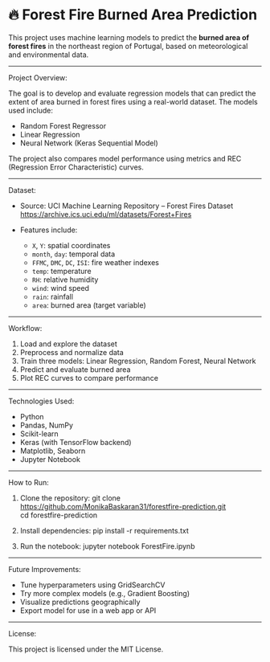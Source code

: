 # 🔥 Forest Fire Burned Area Prediction

This project uses machine learning models to predict the **burned area of forest fires** in the northeast region of Portugal, based on meteorological and environmental data.

---

Project Overview:

The goal is to develop and evaluate regression models that can predict the extent of area burned in forest fires using a real-world dataset. The models used include:

- Random Forest Regressor
- Linear Regression
- Neural Network (Keras Sequential Model)

The project also compares model performance using metrics and REC (Regression Error Characteristic) curves.

---

Dataset:

- Source: UCI Machine Learning Repository – Forest Fires Dataset  
  https://archive.ics.uci.edu/ml/datasets/Forest+Fires

- Features include:
  - `X`, `Y`: spatial coordinates
  - `month`, `day`: temporal data
  - `FFMC`, `DMC`, `DC`, `ISI`: fire weather indexes
  - `temp`: temperature
  - `RH`: relative humidity
  - `wind`: wind speed
  - `rain`: rainfall
  - `area`: burned area (target variable)

---

Workflow:

1. Load and explore the dataset
2. Preprocess and normalize data
3. Train three models: Linear Regression, Random Forest, Neural Network
4. Predict and evaluate burned area
5. Plot REC curves to compare performance

---

Technologies Used:

- Python
- Pandas, NumPy
- Scikit-learn
- Keras (with TensorFlow backend)
- Matplotlib, Seaborn
- Jupyter Notebook

---

How to Run:

1. Clone the repository:
   git clone https://github.com/MonikaBaskaran31/forestfire-prediction.git  
   cd forestfire-prediction

2. Install dependencies:
   pip install -r requirements.txt

3. Run the notebook:
   jupyter notebook ForestFire.ipynb

---

Future Improvements:

- Tune hyperparameters using GridSearchCV
- Try more complex models (e.g., Gradient Boosting)
- Visualize predictions geographically
- Export model for use in a web app or API

---

License:

This project is licensed under the MIT License.
